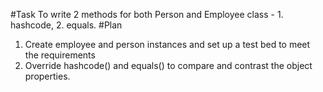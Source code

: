 #Task 
To write 2 methods for both Person and Employee class - 1. hashcode, 2. equals.
#Plan
1. Create employee and person instances and set up a test bed to meet the requirements
2. Override hashcode() and equals() to compare and contrast the object properties.
   

